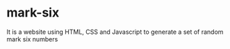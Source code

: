 # mark-six
It is a website using HTML, CSS and Javascript to generate a set of random mark six numbers
